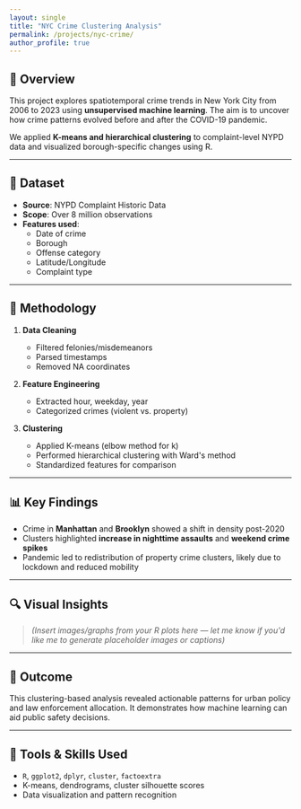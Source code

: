 ```yaml
---
layout: single
title: "NYC Crime Clustering Analysis"
permalink: /projects/nyc-crime/
author_profile: true
---
```


## 🧠 Overview

This project explores spatiotemporal crime trends in New York City from 2006 to 2023 using **unsupervised machine learning**. The aim is to uncover how crime patterns evolved before and after the COVID-19 pandemic.

We applied **K-means and hierarchical clustering** to complaint-level NYPD data and visualized borough-specific changes using R.

---

## 📂 Dataset

- **Source**: NYPD Complaint Historic Data  
- **Scope**: Over 8 million observations  
- **Features used**: 
  - Date of crime
  - Borough
  - Offense category
  - Latitude/Longitude
  - Complaint type

---

## 🧪 Methodology

1. **Data Cleaning**
   - Filtered felonies/misdemeanors
   - Parsed timestamps
   - Removed NA coordinates

2. **Feature Engineering**
   - Extracted hour, weekday, year
   - Categorized crimes (violent vs. property)

3. **Clustering**
   - Applied K-means (elbow method for k)
   - Performed hierarchical clustering with Ward's method
   - Standardized features for comparison

---

## 📊 Key Findings

- Crime in **Manhattan** and **Brooklyn** showed a shift in density post-2020
- Clusters highlighted **increase in nighttime assaults** and **weekend crime spikes**
- Pandemic led to redistribution of property crime clusters, likely due to lockdown and reduced mobility

---

## 🔍 Visual Insights

> *(Insert images/graphs from your R plots here — let me know if you'd like me to generate placeholder images or captions)*

---

## 🎯 Outcome

This clustering-based analysis revealed actionable patterns for urban policy and law enforcement allocation. It demonstrates how machine learning can aid public safety decisions.

---

## 🔗 Tools & Skills Used

- `R`, `ggplot2`, `dplyr`, `cluster`, `factoextra`
- K-means, dendrograms, cluster silhouette scores
- Data visualization and pattern recognition
